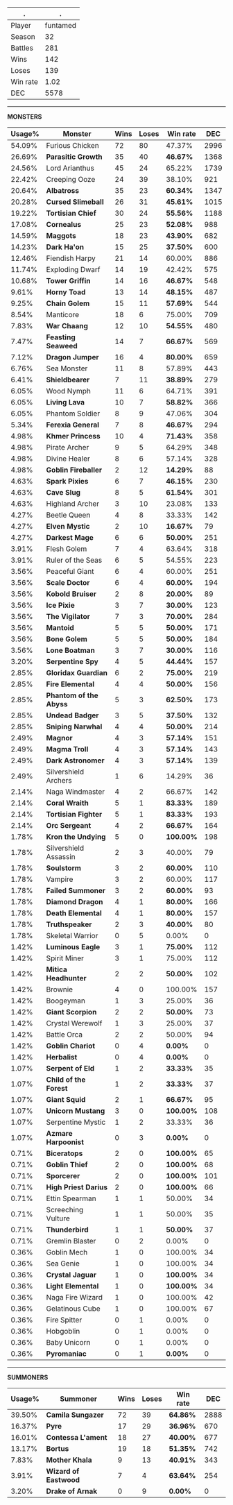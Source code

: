 .|.
|-|-
Player|funtamed
Season|32
Battles|281
Wins|142
Loses|139
Win rate|1.02
DEC|5578

---
**MONSTERS**

Usage%|Monster|Wins|Loses|Win rate|DEC|
-|-|-|-|-|-|
54.09%|Furious Chicken|72|80|47.37%|2996|
26.69%|**Parasitic Growth**|35|40|**46.67%**|1368|
24.56%|Lord Arianthus|45|24|65.22%|1739|
22.42%|Creeping Ooze|24|39|38.10%|921|
20.64%|**Albatross**|35|23|**60.34%**|1347|
20.28%|**Cursed Slimeball**|26|31|**45.61%**|1015|
19.22%|**Tortisian Chief**|30|24|**55.56%**|1188|
17.08%|**Cornealus**|25|23|**52.08%**|988|
14.59%|**Maggots**|18|23|**43.90%**|682|
14.23%|**Dark Ha'on**|15|25|**37.50%**|600|
12.46%|Fiendish Harpy|21|14|60.00%|886|
11.74%|Exploding Dwarf|14|19|42.42%|575|
10.68%|**Tower Griffin**|14|16|**46.67%**|548|
9.61%|**Horny Toad**|13|14|**48.15%**|487|
9.25%|**Chain Golem**|15|11|**57.69%**|544|
8.54%|Manticore|18|6|75.00%|709|
7.83%|**War Chaang**|12|10|**54.55%**|480|
7.47%|**Feasting Seaweed**|14|7|**66.67%**|569|
7.12%|**Dragon Jumper**|16|4|**80.00%**|659|
6.76%|Sea Monster|11|8|57.89%|443|
6.41%|**Shieldbearer**|7|11|**38.89%**|279|
6.05%|Wood Nymph|11|6|64.71%|391|
6.05%|**Living Lava**|10|7|**58.82%**|366|
6.05%|Phantom Soldier|8|9|47.06%|304|
5.34%|**Ferexia General**|7|8|**46.67%**|294|
4.98%|**Khmer Princess**|10|4|**71.43%**|358|
4.98%|Pirate Archer|9|5|64.29%|348|
4.98%|Divine Healer|8|6|57.14%|328|
4.98%|**Goblin Fireballer**|2|12|**14.29%**|88|
4.63%|**Spark Pixies**|6|7|**46.15%**|230|
4.63%|**Cave Slug**|8|5|**61.54%**|301|
4.63%|Highland Archer|3|10|23.08%|133|
4.27%|Beetle Queen|4|8|33.33%|142|
4.27%|**Elven Mystic**|2|10|**16.67%**|79|
4.27%|**Darkest Mage**|6|6|**50.00%**|251|
3.91%|Flesh Golem|7|4|63.64%|318|
3.91%|Ruler of the Seas|6|5|54.55%|223|
3.56%|Peaceful Giant|6|4|60.00%|251|
3.56%|**Scale Doctor**|6|4|**60.00%**|194|
3.56%|**Kobold Bruiser**|2|8|**20.00%**|89|
3.56%|**Ice Pixie**|3|7|**30.00%**|123|
3.56%|**The Vigilator**|7|3|**70.00%**|284|
3.56%|**Mantoid**|5|5|**50.00%**|171|
3.56%|**Bone Golem**|5|5|**50.00%**|184|
3.56%|**Lone Boatman**|3|7|**30.00%**|116|
3.20%|**Serpentine Spy**|4|5|**44.44%**|157|
2.85%|**Gloridax Guardian**|6|2|**75.00%**|219|
2.85%|**Fire Elemental**|4|4|**50.00%**|156|
2.85%|**Phantom of the Abyss**|5|3|**62.50%**|173|
2.85%|**Undead Badger**|3|5|**37.50%**|132|
2.85%|**Sniping Narwhal**|4|4|**50.00%**|214|
2.49%|**Magnor**|4|3|**57.14%**|151|
2.49%|**Magma Troll**|4|3|**57.14%**|143|
2.49%|**Dark Astronomer**|4|3|**57.14%**|139|
2.49%|Silvershield Archers|1|6|14.29%|36|
2.14%|Naga Windmaster|4|2|66.67%|142|
2.14%|**Coral Wraith**|5|1|**83.33%**|189|
2.14%|**Tortisian Fighter**|5|1|**83.33%**|193|
2.14%|**Orc Sergeant**|4|2|**66.67%**|164|
1.78%|**Kron the Undying**|5|0|**100.00%**|198|
1.78%|Silvershield Assassin|2|3|40.00%|79|
1.78%|**Soulstorm**|3|2|**60.00%**|110|
1.78%|Vampire|3|2|60.00%|117|
1.78%|**Failed Summoner**|3|2|**60.00%**|93|
1.78%|**Diamond Dragon**|4|1|**80.00%**|166|
1.78%|**Death Elemental**|4|1|**80.00%**|157|
1.78%|**Truthspeaker**|2|3|**40.00%**|80|
1.78%|Skeletal Warrior|0|5|0.00%|0|
1.42%|**Luminous Eagle**|3|1|**75.00%**|112|
1.42%|Spirit Miner|3|1|75.00%|112|
1.42%|**Mitica Headhunter**|2|2|**50.00%**|102|
1.42%|Brownie|4|0|100.00%|157|
1.42%|Boogeyman|1|3|25.00%|36|
1.42%|**Giant Scorpion**|2|2|**50.00%**|73|
1.42%|Crystal Werewolf|1|3|25.00%|37|
1.42%|Battle Orca|2|2|50.00%|94|
1.42%|**Goblin Chariot**|0|4|**0.00%**|0|
1.42%|**Herbalist**|0|4|**0.00%**|0|
1.07%|**Serpent of Eld**|1|2|**33.33%**|35|
1.07%|**Child of the Forest**|1|2|**33.33%**|37|
1.07%|**Giant Squid**|2|1|**66.67%**|95|
1.07%|**Unicorn Mustang**|3|0|**100.00%**|108|
1.07%|Serpentine Mystic|1|2|33.33%|36|
1.07%|**Azmare Harpoonist**|0|3|**0.00%**|0|
0.71%|**Biceratops**|2|0|**100.00%**|65|
0.71%|**Goblin Thief**|2|0|**100.00%**|68|
0.71%|**Sporcerer**|2|0|**100.00%**|101|
0.71%|**High Priest Darius**|2|0|**100.00%**|66|
0.71%|Ettin Spearman|1|1|50.00%|34|
0.71%|Screeching Vulture|1|1|50.00%|35|
0.71%|**Thunderbird**|1|1|**50.00%**|37|
0.71%|Gremlin Blaster|0|2|0.00%|0|
0.36%|Goblin Mech|1|0|100.00%|34|
0.36%|Sea Genie|1|0|100.00%|34|
0.36%|**Crystal Jaguar**|1|0|**100.00%**|34|
0.36%|**Light Elemental**|1|0|**100.00%**|34|
0.36%|Naga Fire Wizard|1|0|100.00%|42|
0.36%|Gelatinous Cube|1|0|100.00%|67|
0.36%|Fire Spitter|0|1|0.00%|0|
0.36%|Hobgoblin|0|1|0.00%|0|
0.36%|Baby Unicorn|0|1|0.00%|0|
0.36%|**Pyromaniac**|0|1|**0.00%**|0|

---
**SUMMONERS**

Usage%|Summoner|Wins|Loses|Win rate|DEC|
-|-|-|-|-|-|
39.50%|**Camila Sungazer**|72|39|**64.86%**|2888|
16.37%|**Pyre**|17|29|**36.96%**|670|
16.01%|**Contessa L'ament**|18|27|**40.00%**|677|
13.17%|**Bortus**|19|18|**51.35%**|742|
7.83%|**Mother Khala**|9|13|**40.91%**|343|
3.91%|**Wizard of Eastwood**|7|4|**63.64%**|254|
3.20%|**Drake of Arnak**|0|9|**0.00%**|0|

